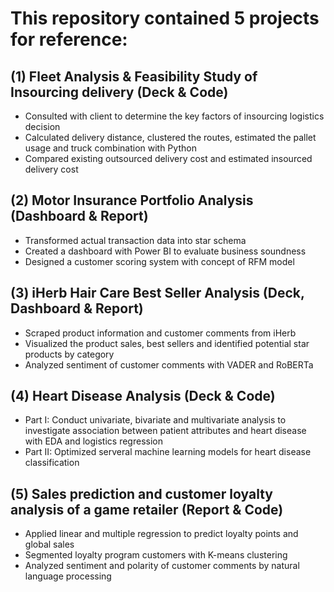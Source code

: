 # This repository contained 5 projects for reference:

## (1) Fleet Analysis & Feasibility Study of Insourcing delivery (Deck & Code)
- Consulted with client to determine the key factors of insourcing logistics decision
- Calculated delivery distance, clustered the routes, estimated the pallet usage and truck combination with Python 
- Compared existing outsourced delivery cost and estimated insourced delivery cost

## (2) Motor Insurance Portfolio Analysis (Dashboard & Report)
- Transformed actual transaction data into star schema
- Created a dashboard with Power BI to evaluate business soundness
- Designed a customer scoring system with concept of RFM model

## (3) iHerb Hair Care Best Seller Analysis (Deck, Dashboard & Report)
-	Scraped product information and customer comments from iHerb
-	Visualized the product sales, best sellers and identified potential star products by category
-	Analyzed sentiment of customer comments with VADER and RoBERTa
  
## (4) Heart Disease Analysis (Deck & Code)
-	Part I: Conduct univariate, bivariate and multivariate analysis to investigate association between patient attributes and heart disease with EDA and logistics regression
-	Part II: Optimized serveral machine learning models for heart disease classification

## (5) Sales prediction and customer loyalty analysis of a game retailer (Report & Code)
-	Applied linear and multiple regression to predict loyalty points and global sales
-	Segmented loyalty program customers with K-means clustering
-	Analyzed sentiment and polarity of customer comments by natural language processing
